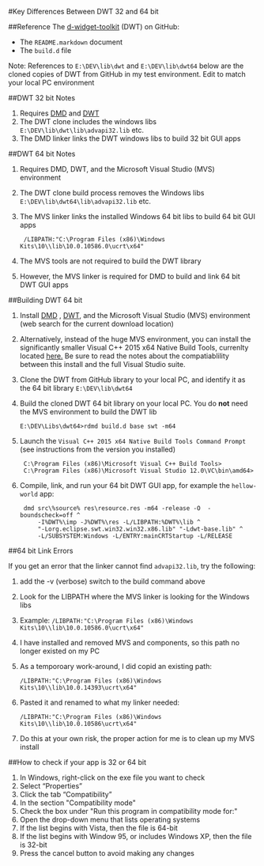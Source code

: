 #Key Differences Between DWT 32 and 64 bit

##Reference
The [d-widget-toolkit](https://www.github.com/d-widget-toolkit/dwt) (DWT) on GitHub:

* The `README.markdown` document
* The `build.d` file

Note: References to `E:\DEV\lib\dwt` and `E:\DEV\lib\dwt64` below are the cloned copies of DWT from GitHub in my test environment. Edit to match your local PC environment

##DWT 32 bit Notes

1. Requires [DMD](https://www.dlang.org) and [DWT](https://www.github.com/d-widget-toolkit/dwt)
1. The DWT clone includes the windows libs `E:\DEV\lib\dwt\lib\advapi32.lib` etc.
1. The DMD linker links the DWT windows libs to build 32 bit GUI apps

##DWT 64 bit Notes

1. Requires DMD, DWT, and the Microsoft Visual Studio (MVS) environment
1. The DWT clone build process removes the Windows libs `E:\DEV\lib\dwt64\lib\advapi32.lib` etc.
1. The MVS linker links the installed Windows 64 bit libs to build 64 bit GUI apps

		/LIBPATH:"C:\Program Files (x86)\Windows Kits\10\\lib\10.0.10586.0\ucrt\x64" 

1. The MVS tools are not required to build the DWT library
1. However, the MVS linker is required for DMD to build and link 64 bit DWT GUI apps

##Building DWT 64 bit

1. Install [DMD](https://www.dlang.org) , [DWT](https://www.github.com/d-widget-toolkit/dwt), and the Microsoft Visual Studio (MVS) environment (web search for the current download location)
2. Alternatively, instead of the huge MVS environment, you can install the significantly smaller Visual C++ 2015 x64 Native Build Tools, currenlty located [here.](http://landinghub.visualstudio.com/visual-cpp-build-tools) Be sure to read the notes about the compatiablility between this install and the full Visual Studio suite.
3. Clone the DWT from GitHub library to your local PC, and identify it as the 64 bit library `E:\DEV\lib\dwt64`
4. Build the cloned DWT 64 bit library on your local PC.  You do **not** need the MVS environment to build the DWT lib

	```
	E:\DEV\Libs\dwt64>rdmd build.d base swt -m64
	```
	
1. Launch the `Visual C++ 2015 x64 Native Build Tools Command Prompt` (see instructions from the version you installed)

		C:\Program Files (x86)\Microsoft Visual C++ Build Tools>
		C:\Program Files (x86)\Microsoft Visual Studio 12.0\VC\bin\amd64>

1. Compile, link, and run your 64 bit DWT GUI app, for example the `hellow-world` app:

		dmd src\%source% res\resource.res -m64 -release -O  -boundscheck=off ^
			-I%DWT%\imp -J%DWT%\res -L/LIBPATH:%DWT%\lib ^
			"-Lorg.eclipse.swt.win32.win32.x86.lib" "-Ldwt-base.lib" ^
			-L/SUBSYSTEM:Windows -L/ENTRY:mainCRTStartup -L/RELEASE 

##64 bit Link Errors

If you get an error that the linker cannot find `advapi32.lib`, try the following:

1. add the -v (verbose) switch to the build command above
1. Look for the LIBPATH where the MVS linker is looking for the Windows libs
1. Example: `/LIBPATH:"C:\Program Files (x86)\Windows Kits\10\\lib\10.0.10586.0\ucrt\x64"`
1. I have installed and removed MVS and components, so this path no longer existed on my PC
1. As a temporoary work-around, I did copid an existing path:

	`/LIBPATH:"C:\Program Files (x86)\Windows Kits\10\\lib\10.0.14393\ucrt\x64"`
	
1. Pasted it and renamed to what my linker needed:

	`/LIBPATH:"C:\Program Files (x86)\Windows Kits\10\\lib\10.0.10586\ucrt\x64"`

1. Do this at your own risk, the proper action for me is to clean up my MVS install

##How to check if your app is 32 or 64 bit
1. In Windows, right-click on the exe file you want to check
1. Select “Properties”
1. Click the tab “Compatibility”
1. In the section "Compatibility mode"
1. Check the box under "Run this program in compatibility mode for:"
1. Open the drop-down menu that lists operating systems
1. If the list begins with Vista, then the file is 64-bit
1. If the list begins with Window 95, or includes Windows XP, then the file is 32-bit
1. Press the cancel button to avoid making any changes
